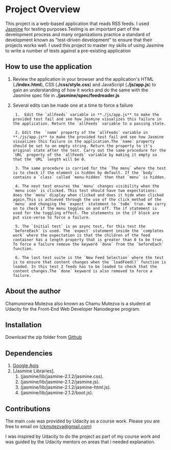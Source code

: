 # Project Overview

This project is a web-based application that reads RSS feeds. I used [Jasmine](http://jasmine.github.io/) for testing purposes.Testing is an important part of the development process and many organizations practice a standard of development known as "test-driven development" to ensure that their projects works well. I used this project to master my skills of using Jasmine to write a number of tests against a pre-existing application

## How to use the application

1. Review the application in your browser and the application's HTML (**./index.html**), CSS (**./css/style.css**) and JavaScript (**./js/app.js**) to gain an understanding of how it works and do the same with the Jasmine spec file in **./jasmine/spec/feedreader.js**

2. Several edits can be made one at a time to force a failure

        1.  Edit the `allFeeds` variable in **./js/app.js** to make the provided test fail and see how Jasmine visualizes this failure in the application. Return the `allFeeds` variable to a passing state.

        2. Edit the  `name` property of the `allFeeds` variable in **./js/app.js** to make the provided test fail and see how Jasmine visualizes this failure in the application.The `name` property should be set to an empty string. Return the property to it's original state after the test. Carry out the same procedure for the `URL` property of the `allFeeds` variable by making it empty so that the `URL` length will be 0.

        3. The same procedure is carried for the `The menu` where the test is to check if the element is hidden by default. If the `body` contains a `class` called `menu-hidden` then that `menu` is hidden.

        4. The next test ensures the `menu` changes visibility when the `menu icon` is clicked. This test should have two expectations: does the `menu` display when clicked and does it hide when clicked again.This is achieved through the use of the click method of the `menu` and changing the `expect` statement to `toBe` true. We carry on to check if the menu toggles on and off. The if statement is used for the toggling effect. The statements in the if block are put vice-versa to force a failure.

        5. The `Initial test` is an async test, for this test the `beforeEach` is used. The `expect` statement inside the `completes work` where the expectation is that the children of the feed container has a length property that is greater than 0 to be true. To force a failure remove the keyword `done` from the `beforeEach` function.

        6. The last test suite is the `New Feed Selection` where the test is to ensure that content changes when the `loadFeed()` function is loaded. In this test 2 feeds has to be loaded to check that the content changes.The `done` keyword is also removed to force a failure.

## About the author

Chamunorwa Mutezva also known as Chamu Mutezva is a student at Udacity for the Front-End Web Developer Nanodegree program.

## Installation

Download the zip folder from [Github](https://github.com/ChamuMutezva/frontend-nanodegree-feedreader-master.git)

## Dependencies

1. [Google Apis]("http://fonts.googleapis.com/css?family=Roboto:400,100,300,700">)
2. [Jasmine Libraries].
    1. (jasmine/lib/jasmine-2.1.2/jasmine.css).
    2. (jasmine/lib/jasmine-2.1.2/jasmine.js).
    3. (jasmine/lib/jasmine-2.1.2/jasmine-html.js).
    4. (jasmine/lib/jasmine-2.1.2/boot.js).

## Contributions

The main `code` was provided by Udacity as a course work.
Please you are free to email on (ckmutezva@gmail.com)

I was inspired by Udacity to do the project as part of my course work and was guided by the Udacity mentors on areas that i needed explanation.
